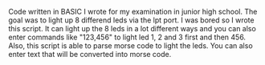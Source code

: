 Code written in BASIC I wrote for my examination in junior high school. The goal was to light up 8 differend leds via the lpt port. I was bored so I wrote this script. It can light up the 8 leds in a lot different ways and you can also enter commands like "123,456" to light led 1, 2 and 3 first and then 456. Also, this script is able to parse morse code to light the leds. You can also enter text that will be converted into morse code.